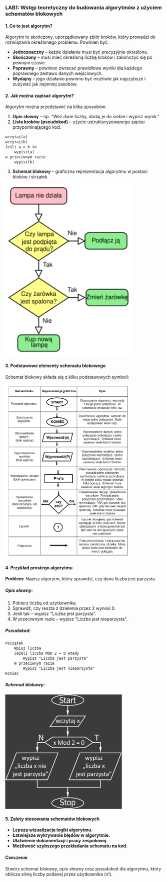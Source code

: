 ### **LAB1: Wstęp teoretyczny do budowania algorytmów z użyciem schematów blokowych**

#### **1. Co to jest algorytm?**
Algorytm to skończony, uporządkowany zbiór kroków, który prowadzi do rozwiązania określonego problemu. Powinien być:
- **Jednoznaczny** – każde działanie musi być precyzyjnie określone.
- **Skończony** – musi mieć określoną liczbę kroków i zakończyć się po pewnym czasie.
- **Poprawny** – powinien zwracać prawidłowe wyniki dla każdego poprawnego zestawu danych wejściowych.
- **Wydajny** – jego działanie powinno być możliwie jak najszybsze i zużywać jak najmniej zasobów.

#### **2. Jak można zapisać algorytm?**
Algorytm można przedstawić na kilka sposobów:
1. **Opis słowny** – np. "Weź dwie liczby, dodaj je do siebie i wypisz wynik."
2. **Lista kroków (pseudokod)** – użycie ustrukturyzowanego zapisu przypominającego kod.
```
wczytaj(a)
wczytaj(b)
Jeśli a > b to
	wypisz(a)
w przeciwnym razie
	wypisz(b)
```
3. **Schemat blokowy** – graficzna reprezentacja algorytmu w postaci bloków i strzałek.

<img src="../images/01.png" width="400">

#### **3. Podstawowe elementy schematu blokowego**
Schemat blokowy składa się z kilku podstawowych symboli:

<img src="../images/02.jpg" width="400">

#### **4. Przykład prostego algorytmu**
**Problem:** Napisz algorytm, który sprawdzi, czy dana liczba jest parzysta.

##### **Opis słowny:**
1. Pobierz liczbę od użytkownika.
2. Sprawdź, czy reszta z dzielenia przez 2 wynosi 0.
3. Jeśli tak – wypisz "Liczba jest parzysta".
4. W przeciwnym razie – wypisz "Liczba jest nieparzysta".

##### **Pseudokod:**
```
Początek
    Wpisz liczba
    Jeżeli liczba MOD 2 = 0 wtedy
        Wypisz "Liczba jest parzysta"
    W przeciwnym razie
        Wypisz "Liczba jest nieparzysta"
Koniec
```

##### **Schemat blokowy:**

<img src="../images/03.png">

#### **5. Zalety stosowania schematów blokowych**
- **Lepsza wizualizacja logiki algorytmu.**
- **Łatwiejsze wykrywanie błędów w algorytmie.**
- **Ułatwienie dokumentacji i pracy zespołowej.**
- **Możliwość szybszego przekładania schematu na kod.**

#### **Ćwiczenie**
Stwórz schemat blokowy, opis słowny oraz pseudokod dla algorytmu, który oblicza silnię liczby podanej przez użytkownika (n!).

